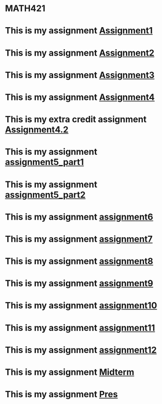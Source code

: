# MATH421


# This is my assignment [Assignment1](Assignment1.html)
# This is my assignment [Assignment2](assignment2.html)
# This is my assignment [Assignment3](Assignment3.html)
# This is my assignment [Assignment4](assignment4.html)
# This is my extra credit assignment [Assignment4.2](Assignment4.2)
# This is my assignment [assignment5_part1](assignment5_part1.html)
# This is my assignment [assignment5_part2](assignment5_part2.html)
# This is my assignment [assignment6](assignment6.html)
# This is my assignment [assignment7](assignment7.html)
# This is my assignment [assignment8](assignment8.html)
# This is my assignment [assignment9](assignment9.html)
# This is my assignment [assignment10](assignment10.html)
# This is my assignment [assignment11](assignment11.html)
# This is my assignment [assignment12](assignment12.html)
# This is my assignment [Midterm](midterm.html)
# This is my assignment [Pres](Pres.html)

